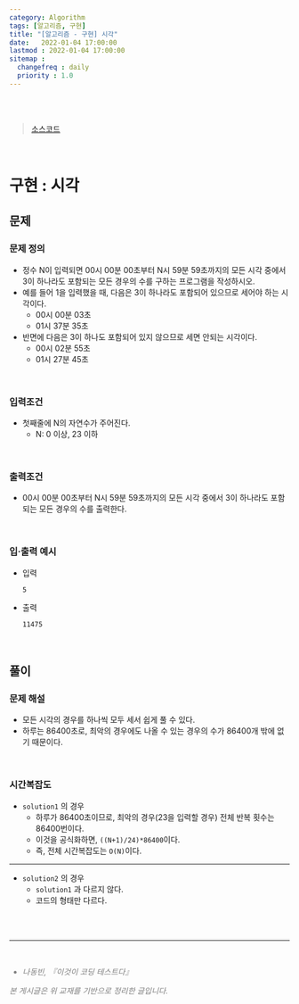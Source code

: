 ```yaml
---
category: Algorithm
tags: [알고리즘, 구현]
title: "[알고리즘 - 구현] 시각"
date:   2022-01-04 17:00:00 
lastmod : 2022-01-04 17:00:00
sitemap :
  changefreq : daily
  priority : 1.0
---
```


<br/><br/>

> [소스코드](https://github.com/TaegyunWoo/algorithm-study/blob/main/src/main/java/implementation/%EC%8B%9C%EA%B0%81.java)

<br/>

# 구현 : 시각

## 문제
### 문제 정의

- 정수 N이 입력되면 00시 00분 00초부터 N시 59분 59초까지의 모든 시각 중에서 3이 하나라도 포함되는 모든 경우의 수를 구하는 프로그램을 작성하시오.
- 예를 들어 1을 입력했을 때, 다음은 3이 하나라도 포함되어 있으므로 세어야 하는 시각이다.
  - 00시 00분 03초
  - 01시 37분 35초
- 반면에 다음은 3이 하나도 포함되어 있지 않으므로 세면 안되는 시각이다.
  - 00시 02분 55초
  - 01시 27분 45초

<br/>

### 입력조건
- 첫째줄에 N의 자연수가 주어진다.
    - N: 0 이상, 23 이하

<br/>

### 출력조건
- 00시 00분 00초부터 N시 59분 59초까지의 모든 시각 중에서 3이 하나라도 포함되는 모든 경우의 수를 출력한다.

<br/>

### 입·출력 예시
- 입력
  ```text
  5
  ```

- 출력
  ```text
  11475
  ```

<br/>

## 풀이
### 문제 해설
- 모든 시각의 경우를 하나씩 모두 세서 쉽게 풀 수 있다.
- 하루는 86400초로, 최악의 경우에도 나올 수 있는 경우의 수가 86400개 밖에 없기 때문이다.

<br/>

### 시간복잡도
- `solution1` 의 경우
    - 하루가 86400초이므로, 최악의 경우(23을 입력할 경우) 전체 반복 횟수는 86400번이다.
    - 이것을 공식화하면, `((N+1)/24)*86400`이다.
    - 즉, 전체 시간복잡도는 `O(N)`이다.

<hr/>

- `solution2` 의 경우
  - `solution1` 과 다르지 않다.
  - 코드의 형태만 다르다.


<br><br>

---

<br>
<div style="font-style: italic;color: gray;">
  <ul>
    <li>나동빈, 『이것이 코딩 테스트다』</li>
  </ul>
  본 게시글은 위 교재를 기반으로 정리한 글입니다.
</div>